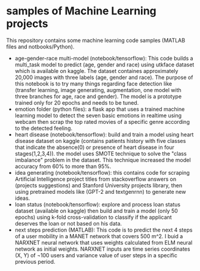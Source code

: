 # samples of Machine Learning projects
This repository contains some machine learning code samples (MATLAB files and notbooks/Python).
- age-gender-race multi-model (notebook/tensorflow): 
 This code builds a multi_task model to predict (age, gender and race) using utkface dataset which is available on kaggle. The dataset containes approximately 20,000 images with three labels (age, gender and race).
 The purpose of this notebook is to try many things regarding face detection like (transfer learning, image generating, augmentation, one model with three branches for age, race and gender).
 The model is a prototype trained only for 20 epochs and needs to be tuned.
- emotion folder (python files): a flask app that uses a trained machine learning model to detect the seven basic emotions in realtime using webcam then scrap the top rated movies of a specific genre according to the detected feeling.
- heart disease (notebook/tensorflow): build and train a model using heart disease dataset on kaggle (contains patients history with five classes that indicate the absence(0) or presence of heart disease in four stages(1,2,3,4)).
the model uses SMOTE technique to solve the "class imbalance" problem in the dataset. This technique increased the model accuracy from 60% to more than 95%.
- idea generating (notebook/tensorflow): this contains code for scraping Artificial Intelligence project titles from stackoverflow answers on (projects suggestions) and Stanford University projects library, then using pretrained models like (GPT-2 and textgenrnn) to generate new ideas.
- loan status (notebook/tensorflow): explore and process loan status dataset (available on kaggle) then build and train a model (only 50 epochs) using k-fold cross-validation to classify if the applicant deserves the loan or not based on his data.
- next steps prediction (MATLAB): This code is to predict the next 4 steps of a user mobility in a MANET network that covers 500 m^2. I buid a NARXNET neural network that uses weights calculated from ELM neural network as initial weights. NARXNET inputs are time series coordinates (X, Y) of ¬100 users and variance value of user steps in a specific previous period.
